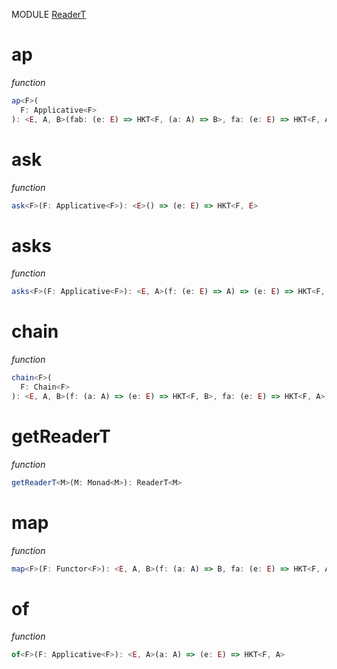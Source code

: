 MODULE [ReaderT](https://github.com/gcanti/fp-ts/blob/master/src/ReaderT.ts)
# ap
*function*
```ts
ap<F>(
  F: Applicative<F>
): <E, A, B>(fab: (e: E) => HKT<F, (a: A) => B>, fa: (e: E) => HKT<F, A>) => (e: E) => HKT<F, B> 
```

# ask
*function*
```ts
ask<F>(F: Applicative<F>): <E>() => (e: E) => HKT<F, E> 
```

# asks
*function*
```ts
asks<F>(F: Applicative<F>): <E, A>(f: (e: E) => A) => (e: E) => HKT<F, A> 
```

# chain
*function*
```ts
chain<F>(
  F: Chain<F>
): <E, A, B>(f: (a: A) => (e: E) => HKT<F, B>, fa: (e: E) => HKT<F, A>) => (e: E) => HKT<F, B> 
```

# getReaderT
*function*
```ts
getReaderT<M>(M: Monad<M>): ReaderT<M> 
```

# map
*function*
```ts
map<F>(F: Functor<F>): <E, A, B>(f: (a: A) => B, fa: (e: E) => HKT<F, A>) => (e: E) => HKT<F, B> 
```

# of
*function*
```ts
of<F>(F: Applicative<F>): <E, A>(a: A) => (e: E) => HKT<F, A> 
```